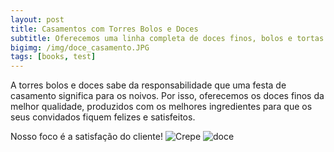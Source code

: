 ```yaml
---
layout: post
title: Casamentos com Torres Bolos e Doces
subtitle: Oferecemos uma linha completa de doces finos, bolos e tortas para a sua festa de casamento.
bigimg: /img/doce_casamento.JPG
tags: [books, test]
---
```


A torres bolos e doces sabe da responsabilidade que uma festa de casamento significa para os noivos. Por isso, oferecemos os doces finos da melhor qualidade, produzidos com os melhores ingredientes para que os seus convidados fiquem felizes e satisfeitos.

Nosso foco é a satisfação do cliente!
![Crepe](https://i.pinimg.com/originals/e2/c5/36/e2c5369e057ab53ae30a416b489c6020.jpg)
![doce](https://github.com/gbbunevich/gbbunevich.github.io/blob/master/img/2DEC%20(12).JPG)



